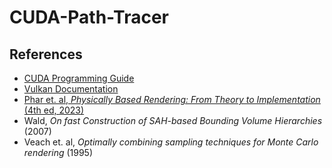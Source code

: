 # CUDA-Path-Tracer

## References
 - [CUDA Programming Guide](https://docs.nvidia.com/cuda/cuda-c-programming-guide/)
 - [Vulkan Documentation](https://docs.vulkan.org/spec/latest/index.html)
 - [Phar et. al, *Physically Based Rendering: From Theory to Implementation* (4th ed, 2023)](https://www.pbrt.org/)
 - Wald, *On fast Construction of SAH-based Bounding Volume Hierarchies* (2007)
 - Veach et. al, *Optimally combining sampling techniques for Monte Carlo rendering* (1995)